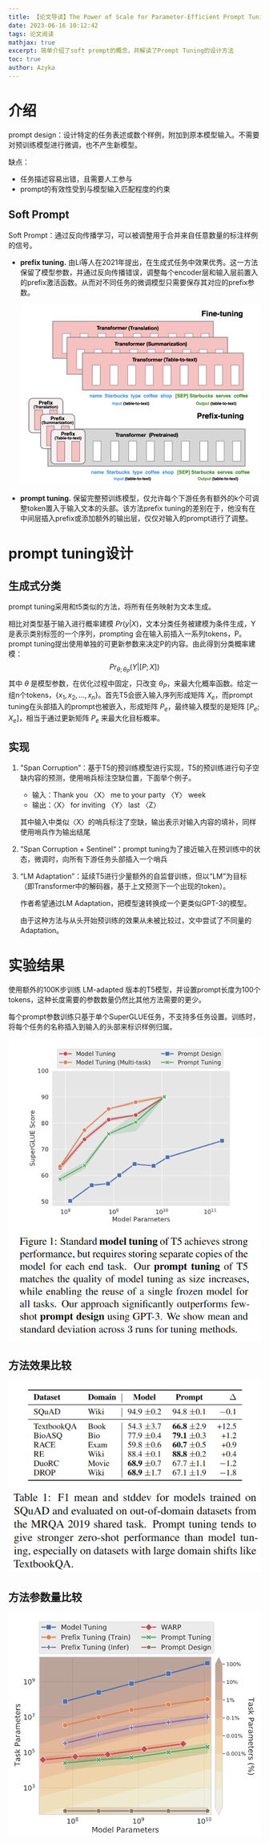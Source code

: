 ```yaml
---
title: 【论文导读】The Power of Scale for Parameter-Efficient Prompt Tuning
date: 2023-06-16 10:12:42
tags: 论文阅读
mathjax: true
excerpt: 简单介绍了soft prompt的概念，并解读了Prompt Tuning的设计方法
toc: true
author: Azyka
---
```


# 介绍

prompt design：设计特定的任务表述或数个样例，附加到原本模型输入。不需要对预训练模型进行微调，也不产生新模型。

缺点：

- 任务描述容易出错，且需要人工参与
- prompt的有效性受到与模型输入匹配程度的约束

## Soft Prompt

Soft Prompt：通过反向传播学习，可以被调整用于合并来自任意数量的标注样例的信号。

- **prefix tuning.** 由Li等人在2021年提出，在生成式任务中效果优秀。这一方法保留了模型参数，并通过反向传播错误，调整每个encoder层和输入层前置入的prefix激活函数。从而对不同任务的微调模型只需要保存其对应的prefix参数。

  ![prefix tuning示意图](./【论文导读】The-Power-of-Scale-for-Parameter-Efficient-Prompt-Tuning/image-20230608152731918.png)

- **prompt tuning.** 保留完整预训练模型，仅允许每个下游任务有额外的k个可调整token置入于输入文本的头部。该方法prefix tuning的差别在于，他没有在中间层插入prefix或添加额外的输出层，仅仅对输入的prompt进行了调整。



# prompt tuning设计

## 生成式分类

prompt tuning采用和t5类似的方法，将所有任务映射为文本生成。

相比对类型基于输入进行概率建模 $Pr(y|X)$，文本分类任务被建模为条件生成，Y是表示类别标签的一个序列，prompting 会在输入前插入一系列tokens，P。prompt tuning提出使用单独的可更新参数来决定P的内容。由此得到分类概率建模：
$$
Pr_{θ;\theta_P}(Y |[P ; X])
$$
其中 $\theta$ 是模型参数，在优化过程中固定，只改变 $\theta_P$，来最大化概率函数。给定一组n个tokens，$\{x_1,x_2,...,x_n\}$。首先T5会嵌入输入序列形成矩阵 $X_e$，而prompt tuning在头部插入的prompt也被嵌入，形成矩阵 $P_e$，最终输入模型的是矩阵 $[P_e;X_e]$，相当于通过更新矩阵 $P_e$ 来最大化目标概率。



## 实现

1. "Span Corruption”：基于T5的预训练模型进行实现，T5的预训练进行句子空缺内容的预测，使用哨兵标注空缺位置，下面举个例子。

   - 输入：Thank you 〈X〉 me to your party 〈Y〉 week
   - 输出：〈X〉 for inviting 〈Y〉 last 〈Z〉

   其中输入中类似〈X〉的哨兵标注了空缺，输出表示对输入内容的填补，同样使用哨兵作为输出结尾

2. ”Span Corruption + Sentinel“：prompt tuning为了接近输入在预训练中的状态，微调时，向所有下游任务头部插入一个哨兵

3. “LM Adaptation”：延续T5进行少量额外的自监督训练，但以“LM”为目标（即Transformer中的解码器，基于上文预测下一个出现的token）。

   作者希望通过LM Adaptation，把模型速转换成一个更类似GPT-3的模型。

   由于这种方法与从头开始预训练的效果从未被比较过，文中尝试了不同量的Adaptation。



# 实验结果

使用额外的100K步训练 LM-adapted 版本的T5模型，并设置prompt长度为100个tokens，这种长度需要的参数数量仍然比其他方法需要的更少。

每个prompt参数训练只基于单个SuperGLUE任务，不支持多任务设置。训练时，将每个任务的名称插入到输入的头部来标识样例归属。

![Prompt Tuning效果对比](./【论文导读】The-Power-of-Scale-for-Parameter-Efficient-Prompt-Tuning/image-20230609125519651.png)

## 方法效果比较

![Prompt Tuning benchmark表现](./【论文导读】The-Power-of-Scale-for-Parameter-Efficient-Prompt-Tuning/image-20230609120424455.png)

## 方法参数量比较

![Prompt Tuning参数对比](./【论文导读】The-Power-of-Scale-for-Parameter-Efficient-Prompt-Tuning/image-20230609120406137-1686881658535-6.png)
